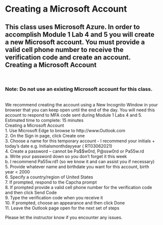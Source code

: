 # Creating a Microsoft Account <br>

## This class uses Microsoft Azure. In order to accomplish Module 1 Lab 4 and 5 you will create a new Microsoft account. You must provide a valid cell phone number to receive the verification code and create an account. Creating a Microsoft Account<br>
<br>

### Note: Do not use an existing Microsoft account for this class.<br>

<br>
We recommend creating the account using a New Incognito Window in your browser that you can keep open until the end of the day.  You will need this account to respond to MFA code sent during Module 1 Labs 4 and 5.<br>
Estimated time to complete: 15 minutes<br>
Creating a Microsoft Account<br>
1.	Use Microsoft Edge to browse to http://www.Outlook.com<br>
2.	On the Sign in page, click Create one<br>
3.	Choose a name for this temporary account - I recommend your initials + today’s date e.g. Initialsmonthdayyear ( RT03062021)<br>
4.	Create a password – cannot be Pa$$w0rd, P@ssw0rd or Pa55w.rd<br>
a.	Write your password down so you don’t forget it this week<br>
b.	I recommend Pa55w.rd1 (so we know it and can assist you if necessary)<br>
5.	Provide whatever name and birthdate you want for this account, birth year < 2000<br>
6.	Specify a country/region of United States<br>
7.	If prompted, respond to the Capcha prompt<br>
8.	If prompted provide a valid cell phone number for the verification code and then click Send Code<br>
9.	Type the verification code when you receive it<br>
10.	If prompted, choose an appearance and then click Done<br>
11.	Leave the Outlook page open for the next set of steps<br>

Please let the instructor know if you encounter any issues.<br>
